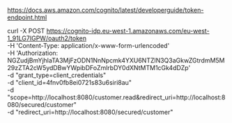 https://docs.aws.amazon.com/cognito/latest/developerguide/token-endpoint.html


curl -X POST https://cognito-idp.eu-west-1.amazonaws.com/eu-west-1_91LG7IGPW/oauth2/token \
-H 'Content-Type: application/x-www-form-urlencoded' \
-H 'Authorization: NGZudjBmYjhlaTA3MjFzODN1NnNpcmk4YXU6NTZlN3Q3aGkwZGtrdmM5M29zZTA2cW5ydDBwYWpibDFoZmlrbDY0dXNtMTM1cGk4dDZp' \
-d "grant_type=client_credentials" \
-d "client_id=4fnv0fb8ei0721s83u6siri8au" \
-d "scope=http://localhost:8080/customer.read&redirect_uri=http://localhost:8080/secured/customer" \
-d "redirect_uri=http://localhost:8080/secured/customer"
